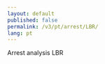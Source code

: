 ```yaml
---
layout: default
published: false
permalink: /v3/pt/arrest/LBR/
lang: pt
---
```


Arrest analysis LBR
